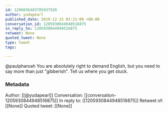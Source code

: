 ```yaml
---
id: 1206036403705937920
author: yudapearl
published_date: 2019-12-15 02:21:00 +00:00
conversation_id: 1205930844948516875
in_reply_to: 1205930844948516875
retweet: None
quoted_tweet: None
type: tweet
tags:

---
```


@paulpharoah You are absolutely right to demand English, but you need to say more than just "gibberish". Tell us where you get stuck.

### Metadata

Author: [[@yudapearl]]
Conversation: [[conversation-1205930844948516875]]
In reply to: [[1205930844948516875]]
Retweet of: [[None]]
Quoted tweet: [[None]]
